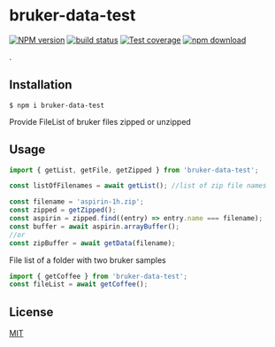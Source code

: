 # bruker-data-test

[![NPM version][npm-image]][npm-url]
[![build status][ci-image]][ci-url]
[![Test coverage][codecov-image]][codecov-url]
[![npm download][download-image]][download-url]

.

## Installation

`$ npm i bruker-data-test`

Provide FileList of bruker files zipped or unzipped

## Usage

```js
import { getList, getFile, getZipped } from 'bruker-data-test';

const listOfFilenames = await getList(); //list of zip file names

const filename = 'aspirin-1h.zip';
const zipped = getZipped();
const aspirin = zipped.find((entry) => entry.name === filename);
const buffer = await aspirin.arrayBuffer();
//or
const zipBuffer = await getData(filename);
```

File list of a folder with two bruker samples

```js
import { getCoffee } from 'bruker-data-test';
const fileList = await getCoffee();
```

## License

[MIT](./LICENSE)

[npm-image]: https://img.shields.io/npm/v/bruker-data-test.svg
[npm-url]: https://www.npmjs.com/package/bruker-data-test
[ci-image]: https://github.com/cheminfo/bruker-data-test/workflows/Node.js%20CI/badge.svg?branch=main
[ci-url]: https://github.com/cheminfo/bruker-data-test/actions?query=workflow%3A%22Node.js+CI%22
[codecov-image]: https://img.shields.io/codecov/c/github/cheminfo/bruker-data-test.svg
[codecov-url]: https://codecov.io/gh/cheminfo/bruker-data-test
[download-image]: https://img.shields.io/npm/dm/bruker-data-test.svg
[download-url]: https://www.npmjs.com/package/bruker-data-test
